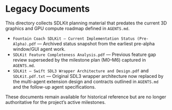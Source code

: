 # Legacy Documents

This directory collects SDLKit planning material that predates the current 3D graphics and GPU compute roadmap defined in `AGENTS.md`.

- `Fountain Coach SDLKit – Current Implementation Status (Pre-Alpha).pdf` — Archived status snapshot from the earliest pre-alpha window/GUI agent work.
- `SDLKit Feature Completeness Analysis.pdf` — Previous feature gap review superseded by the milestone plan (M0–M6) captured in `AGENTS.md`.
- `SDLKit – Swift SDL3 Wrapper Architecture and Design.pdf` and `SDLKit.pdf.txt` — Original SDL3 wrapper architecture now replaced by the multi-agent extension design and contracts outlined in `AGENTS.md` and the follow-up agent specifications.

These documents remain available for historical reference but are no longer authoritative for the project’s active milestones.
